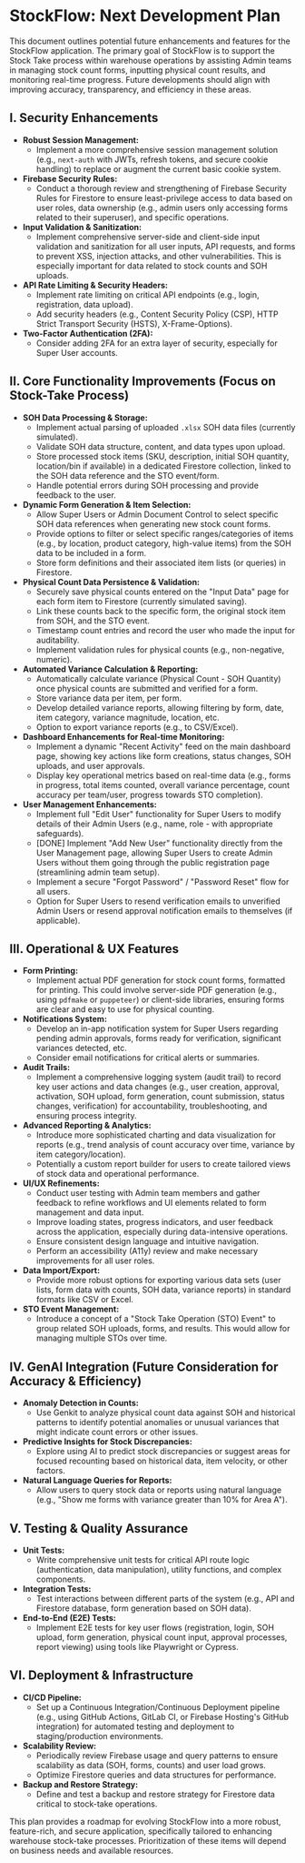 
# StockFlow: Next Development Plan

This document outlines potential future enhancements and features for the StockFlow application. The primary goal of StockFlow is to support the Stock Take process within warehouse operations by assisting Admin teams in managing stock count forms, inputting physical count results, and monitoring real-time progress. Future developments should align with improving accuracy, transparency, and efficiency in these areas.

## I. Security Enhancements

*   **Robust Session Management:**
    *   Implement a more comprehensive session management solution (e.g., `next-auth` with JWTs, refresh tokens, and secure cookie handling) to replace or augment the current basic cookie system.
*   **Firebase Security Rules:**
    *   Conduct a thorough review and strengthening of Firebase Security Rules for Firestore to ensure least-privilege access to data based on user roles, data ownership (e.g., admin users only accessing forms related to their superuser), and specific operations.
*   **Input Validation & Sanitization:**
    *   Implement comprehensive server-side and client-side input validation and sanitization for all user inputs, API requests, and forms to prevent XSS, injection attacks, and other vulnerabilities. This is especially important for data related to stock counts and SOH uploads.
*   **API Rate Limiting & Security Headers:**
    *   Implement rate limiting on critical API endpoints (e.g., login, registration, data upload).
    *   Add security headers (e.g., Content Security Policy (CSP), HTTP Strict Transport Security (HSTS), X-Frame-Options).
*   **Two-Factor Authentication (2FA):**
    *   Consider adding 2FA for an extra layer of security, especially for Super User accounts.

## II. Core Functionality Improvements (Focus on Stock-Take Process)

*   **SOH Data Processing & Storage:**
    *   Implement actual parsing of uploaded `.xlsx` SOH data files (currently simulated).
    *   Validate SOH data structure, content, and data types upon upload.
    *   Store processed stock items (SKU, description, initial SOH quantity, location/bin if available) in a dedicated Firestore collection, linked to the SOH data reference and the STO event/form.
    *   Handle potential errors during SOH processing and provide feedback to the user.
*   **Dynamic Form Generation & Item Selection:**
    *   Allow Super Users or Admin Document Control to select specific SOH data references when generating new stock count forms.
    *   Provide options to filter or select specific ranges/categories of items (e.g., by location, product category, high-value items) from the SOH data to be included in a form.
    *   Store form definitions and their associated item lists (or queries) in Firestore.
*   **Physical Count Data Persistence & Validation:**
    *   Securely save physical counts entered on the "Input Data" page for each form item to Firestore (currently simulated saving).
    *   Link these counts back to the specific form, the original stock item from SOH, and the STO event.
    *   Timestamp count entries and record the user who made the input for auditability.
    *   Implement validation rules for physical counts (e.g., non-negative, numeric).
*   **Automated Variance Calculation & Reporting:**
    *   Automatically calculate variance (Physical Count - SOH Quantity) once physical counts are submitted and verified for a form.
    *   Store variance data per item, per form.
    *   Develop detailed variance reports, allowing filtering by form, date, item category, variance magnitude, location, etc.
    *   Option to export variance reports (e.g., to CSV/Excel).
*   **Dashboard Enhancements for Real-time Monitoring:**
    *   Implement a dynamic "Recent Activity" feed on the main dashboard page, showing key actions like form creations, status changes, SOH uploads, and user approvals.
    *   Display key operational metrics based on real-time data (e.g., forms in progress, total items counted, overall variance percentage, count accuracy per team/user, progress towards STO completion).
*   **User Management Enhancements:**
    *   Implement full "Edit User" functionality for Super Users to modify details of their Admin Users (e.g., name, role - with appropriate safeguards).
    *   [DONE] Implement "Add New User" functionality directly from the User Management page, allowing Super Users to create Admin Users without them going through the public registration page (streamlining admin team setup).
    *   Implement a secure "Forgot Password" / "Password Reset" flow for all users.
    *   Option for Super Users to resend verification emails to unverified Admin Users or resend approval notification emails to themselves (if applicable).

## III. Operational & UX Features

*   **Form Printing:**
    *   Implement actual PDF generation for stock count forms, formatted for printing. This could involve server-side PDF generation (e.g., using `pdfmake` or `puppeteer`) or client-side libraries, ensuring forms are clear and easy to use for physical counting.
*   **Notifications System:**
    *   Develop an in-app notification system for Super Users regarding pending admin approvals, forms ready for verification, significant variances detected, etc.
    *   Consider email notifications for critical alerts or summaries.
*   **Audit Trails:**
    *   Implement a comprehensive logging system (audit trail) to record key user actions and data changes (e.g., user creation, approval, activation, SOH upload, form generation, count submission, status changes, verification) for accountability, troubleshooting, and ensuring process integrity.
*   **Advanced Reporting & Analytics:**
    *   Introduce more sophisticated charting and data visualization for reports (e.g., trend analysis of count accuracy over time, variance by item category/location).
    *   Potentially a custom report builder for users to create tailored views of stock data and operational performance.
*   **UI/UX Refinements:**
    *   Conduct user testing with Admin team members and gather feedback to refine workflows and UI elements related to form management and data input.
    *   Improve loading states, progress indicators, and user feedback across the application, especially during data-intensive operations.
    *   Ensure consistent design language and intuitive navigation.
    *   Perform an accessibility (A11y) review and make necessary improvements for all user roles.
*   **Data Import/Export:**
    *   Provide more robust options for exporting various data sets (user lists, form data with counts, SOH data, variance reports) in standard formats like CSV or Excel.
*   **STO Event Management:**
    *   Introduce a concept of a "Stock Take Operation (STO) Event" to group related SOH uploads, forms, and results. This would allow for managing multiple STOs over time.

## IV. GenAI Integration (Future Consideration for Accuracy & Efficiency)

*   **Anomaly Detection in Counts:**
    *   Use Genkit to analyze physical count data against SOH and historical patterns to identify potential anomalies or unusual variances that might indicate count errors or other issues.
*   **Predictive Insights for Stock Discrepancies:**
    *   Explore using AI to predict stock discrepancies or suggest areas for focused recounting based on historical data, item velocity, or other factors.
*   **Natural Language Queries for Reports:**
    *   Allow users to query stock data or reports using natural language (e.g., "Show me forms with variance greater than 10% for Area A").

## V. Testing & Quality Assurance

*   **Unit Tests:**
    *   Write comprehensive unit tests for critical API route logic (authentication, data manipulation), utility functions, and complex components.
*   **Integration Tests:**
    *   Test interactions between different parts of the system (e.g., API and Firestore database, form generation based on SOH data).
*   **End-to-End (E2E) Tests:**
    *   Implement E2E tests for key user flows (registration, login, SOH upload, form generation, physical count input, approval processes, report viewing) using tools like Playwright or Cypress.

## VI. Deployment & Infrastructure

*   **CI/CD Pipeline:**
    *   Set up a Continuous Integration/Continuous Deployment pipeline (e.g., using GitHub Actions, GitLab CI, or Firebase Hosting's GitHub integration) for automated testing and deployment to staging/production environments.
*   **Scalability Review:**
    *   Periodically review Firebase usage and query patterns to ensure scalability as data (SOH, forms, counts) and user load grows.
    *   Optimize Firestore queries and data structures for performance.
*   **Backup and Restore Strategy:**
    *   Define and test a backup and restore strategy for Firestore data critical to stock-take operations.

This plan provides a roadmap for evolving StockFlow into a more robust, feature-rich, and secure application, specifically tailored to enhancing warehouse stock-take processes. Prioritization of these items will depend on business needs and available resources.

